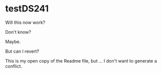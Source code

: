 # testDS241

Will this now work?

Don't know?

Maybe.

But can I revert?


This is my open copy of the Readme file, but ... I don't want to generate a conflict.
